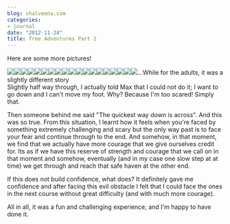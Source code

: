```yaml
---
blog: shalveena.com
categories:
- journal
date: "2012-11-24"
title: Tree Adventures Part 2
---
```


Here are some more pictures!  
  

[![](images/17fbf-dscf2506.jpg)![](images/1e2a4-dscf2510.jpg)![](images/5f057-dscf2512.jpg)![](images/f6703-dscf2520.jpg)![](images/b39d5-dscf2521.jpg)![](images/2f26c-dscf2527.jpg)![](images/3e767-dscf2528.jpg)![](images/d88d5-dscf2529.jpg)![](images/01297-dscf2532.jpg)![](images/0fa7f-dscf2543.jpg)![](images/b165f-dscf2546.jpg)![](images/e7e27-dscf2548.jpg)![](images/8915a-dscf2552.jpg)![](images/9cceb-dscf2558.jpg)![](images/20d66-dscf2576.jpg)![](images/6bde1-dscf2489.jpg)![](images/52e16-dscf2491.jpg)![](images/c33e3-dscf2501.jpg)![](https://shalveena.files.wordpress.com/2012/11/c33e3-dscf2501.jpg?w=300)](https://shalveena.files.wordpress.com/2012/11/7468c-dscf2499.jpg)...While for the adults, it was a slightly different story  
Slightly half way through, I actually told Max that I could not do it; I want to go down and I can't move my foot. Why? Because I'm too scared! Simply that.  
  
Then someone behind me said "The quickest way down is across". And this was so true. From this situation, I learnt how it feels when you're faced by something extremely challenging and scary but the only way past is to face your fear and continue through to the end. And somehow, in that moment, we find that we actually have more courage that we give ourselves credit for. Its as if we have this reserve of strength and courage that we call on in that moment and somehow, eventually (and in my case one slow step at at time) we get through and reach that safe haven at the other end.  
  
If this does not build confidence, what does? It definitely gave me confidence and after facing this evil obstacle I felt that I could face the ones in the next course without great difficulty (and with much more courage).  
  
All in all, it was a fun and challenging experience; and I'm happy to have done it.
